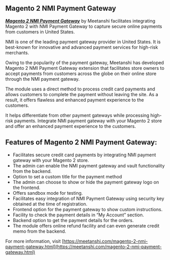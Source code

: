 ## Magento 2 NMI Payment Gateway


***[Magento 2 NMI Payment Gateway](https://meetanshi.com/magento-2-nmi-payment-gateway.html)***  by Meetanshi facilitates integrating Magento 2 with NMI Payment Gateway to capture secure online payments from customers in United States.

NMI is one of the leading payment gateway provider in United States. It is best-known for innovative and advanced payment services for high-risk merchants.

Owing to the popularity of the payment gateway, Meetanshi has developed Magento 2 NMI Payment Gateway extension that facilitates store owners to accept payments from customers across the globe on their online store through the NMI payment gateway.

 The module uses a direct method to process credit card payments and allows customers to complete the payment without leaving the site. As a result, it offers flawless and enhanced payment experience to the customers.
 
It helps differentiate from other payment gateways while processing high-risk payments. Integrate NMI payment gateway with your Magento 2 store and offer an enhanced payment experience to the customers.


## Features of Magento 2 NMI Payment Gateway:

* Facilitates secure credit card payments by integrating NMI payment gateway with your Magento 2 store.
* The admin can enable the NMI payment gateway and vault functionality from the backend.
* Option to set a custom title for the payment method
* The admin can choose to show or hide the payment gateway logo on the frontend.
* Offers sandbox mode for testing.
* Facilitates easy integration of NMI Payment Gateway using security key obtained at the time of registration.
* Frontend option for the payment gateway to show custom instructions.
* Facility to check the payment details in “My Account” section.
* Backend option to get the payment details for the orders.
* The module offers online refund facility and can even generate credit memo from the backend.


For more information, visit [https://meetanshi.com/magento-2-nmi-payment-gateway.html](https://meetanshi.com/magento-2-nmi-payment-gateway.html)


